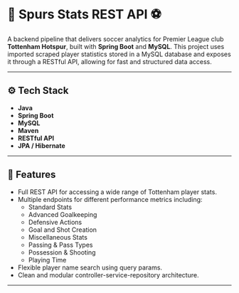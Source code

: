 # 🐓 Spurs Stats REST API ⚽

A backend pipeline that delivers  soccer analytics for Premier League club **Tottenham Hotspur**, built with **Spring Boot** and **MySQL**. This project uses imported scraped player statistics stored in a MySQL database and exposes it through a RESTful API, allowing for fast and structured data access.

---

## ⚙️ Tech Stack

- **Java**
- **Spring Boot**
- **MySQL**
- **Maven**
- **RESTful API**
- **JPA / Hibernate**

---

## 📌 Features

- Full REST API for accessing a wide range of Tottenham player stats.
- Multiple endpoints for different performance metrics including:
  - Standard Stats
  - Advanced Goalkeeping
  - Defensive Actions
  - Goal and Shot Creation
  - Miscellaneous Stats
  - Passing & Pass Types
  - Possession & Shooting
  - Playing Time
- Flexible player name search using query params.
- Clean and modular controller-service-repository architecture.

---


